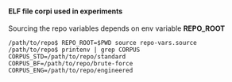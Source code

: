 #### ELF file corpi used in experiments

Sourcing the repo variables depends on env variable **REPO\_ROOT**
```
/path/to/repo$ REPO_ROOT=$PWD source repo-vars.source
/path/to/repo$ printenv | grep CORPUS
CORPUS_STD=/path/to/repo/standard
CORPUS_BF=/path/to/repo/brute-force
CORPUS_ENG=/path/to/repo/engineered
```
